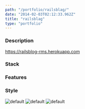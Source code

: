 ```yaml
---
path: "/portfolio/railsblag/"
date: "2014-02-03T02:12:33.962Z"
title: "railsblag"
type: "portfolio"
---
```


### Description
<https://railsblog-rms.herokuapp.com>

### Stack


### Features


### Style


![default](https://storage.googleapis.com/russellmschmidt-net-portfolio/portraits/russell-portrait-1.jpg)
![default](https://storage.googleapis.com/russellmschmidt-net-portfolio/portraits/russell-portrait-2.jpg)
![default](https://storage.googleapis.com/russellmschmidt-net-portfolio/portraits/russell-portrait-3.jpg)